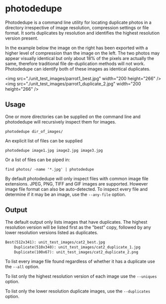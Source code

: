 # photodedupe
Photodedupe is a command line utility for locating duplicate photos in a directory irrespective of image resolution, compression settings or file format. It sorts duplicates by resolution and identifies the highest resolution version present.

In the example below the image on the right has been exported with a higher level of compression than the image on the left. The two photos may appear visually identical but only about 18% of the pixels are actually the same, therefore traditional file de-duplication methods will not work. Photodedupe can identify both of these images as identical duplicates.

<img src="./unit_test_images/parrot1_best.jpg" width="200 height="266" /> <img src="./unit_test_images/parrot1_duplicate_2.jpg" width="200 height="266" />

## Usage

One or more directories can be supplied on the command line and photodedupe will recursively inspect them for images.

```
photodedupe dir_of_images/
```

An explicit list of files can be supplied

```
photodedupe image1.jpg image2.jpg image3.jpg
```

Or a list of files can be piped in:

```
find photos/ -name '*.jpg' | photodedupe
```

By default photodedupe will only inspect files with common image file extensions. JPEG, PNG, TIFF and GIF images are supported. However image file format can also be auto-detected. To inspect every file and determine if it may be an image, use the ```--any-file``` option.

## Output

The default output only lists images that have duplicates. The highest resolution version will be listed first as the "best" copy, followed by any lower resolution versions listed as duplicates.

```
Best(512x341): unit_test_images/cat2_best.jpg
	Duplicate(510x340): unit_test_images/cat2_duplicate_1.jpg
	Duplicate(100x67): unit_test_images/cat2_duplicate_2.png
```

To list every image file found regardless of whether it has a duplicate use the ```--all``` option.

To list only the highest resolution version of each image use the ```--uniques``` option.

To list only the lower resolution duplicate images, use the ```--duplicates``` option.

